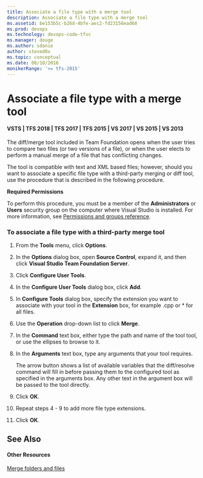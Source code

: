 ```yaml
---
title: Associate a file type with a merge tool
description: Associate a file type with a merge tool
ms.assetid: be153b5c-b26d-4bfe-aec2-fd23156ead68
ms.prod: devops
ms.technology: devops-code-tfvc
ms.manager: douge
ms.author: sdanie
author: steved0x
ms.topic: conceptual
ms.date: 08/10/2016
monikerRange: '>= tfs-2015'
---
```



# Associate a file type with a merge tool

#### VSTS | TFS 2018 | TFS 2017 | TFS 2015 | VS 2017 | VS 2015 | VS 2013

The diff/merge tool included in Team Foundation opens when the user tries to compare two files (or two versions of a file), or when the user elects to perform a manual merge of a file that has conflicting changes.

The tool is compatible with text and XML based files; however, should you want to associate a specific file type with a third-party merging or diff tool, use the procedure that is described in the following procedure.

**Required Permissions**

To perform this procedure, you must be a member of the **Administrators** or **Users** security group on the computer where Visual Studio is installed. For more information, see [Permissions and groups reference](../../organizations/security/permissions.md).

### To associate a file type with a third-party merge tool

1.  From the **Tools** menu, click **Options**.

2.  In the **Options** dialog box, open **Source Control**, expand it, and then click **Visual Studio Team Foundation Server**.

3.  Click **Configure User Tools**.

4.  In the **Configure User Tools** dialog box, click **Add**.

5.  In **Configure Tools** dialog box, specify the extension you want to associate with your tool in the **Extension** box, for example .cpp or \* for all files.

6.  Use the **Operation** drop-down list to click **Merge**.

7.  In the **Command** text box, either type the path and name of the tool tool, or use the ellipses to browse to it.

8.  In the **Arguments** text box, type any arguments that your tool requires.

    The arrow button shows a list of available variables that the diff/resolve command will fill in before passing them to the configured tool as specified in the arguments box. Any other text in the argument box will be passed to the tool directly.

9.  Click **OK**.

10. Repeat steps 4 - 9 to add more file type extensions.

11. Click **OK**.

## See Also

#### Other Resources

 [Merge folders and files](merge-folders-files.md) 
